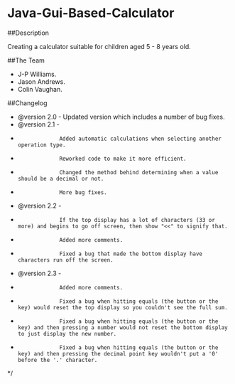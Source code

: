 # Java-Gui-Based-Calculator

##Description

Creating a calculator suitable for children aged 5 - 8 years old.

##The Team
 * J-P Williams.
 * Jason Andrews.
 * Colin Vaughan.

##Changelog

 * @version 2.0 - Updated version which includes a number of bug fixes.
 * @version 2.1 -
 * 					Added automatic calculations when selecting another operation type.
 * 					Reworked code to make it more efficient.
 * 					Changed the method behind determining when a value should be a decimal or not.
 * 					More bug fixes.
 * @version 2.2 - 
 * 					If the top display has a lot of characters (33 or more) and begins to go off screen, then show "<<" to signify that.
 * 					Added more comments.
 * 					Fixed a bug that made the bottom display have characters run off the screen.
 * @version 2.3 - 
 * 					Added more comments.
 * 					Fixed a bug when hitting equals (the button or the key) would reset the top display so you couldn't see the full sum.
 * 					Fixed a bug when hitting equals (the button or the key) and then pressing a number would not reset the bottom display to just display the new number. 
 * 					Fixed a bug when hitting equals (the button or the key) and then pressing the decimal point key wouldn't put a '0' before the '.' character.
 */
